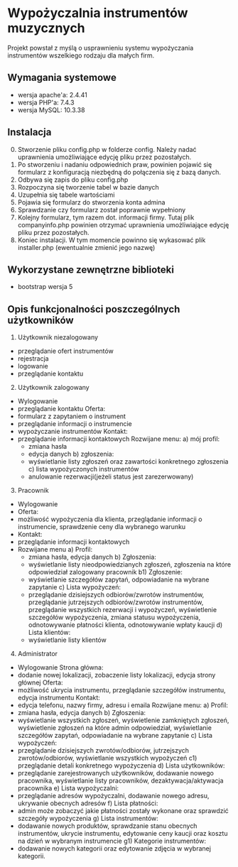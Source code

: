 # Wypożyczalnia instrumentów muzycznych
Projekt powstał z myślą o usprawnieniu systemu wypożyczania instrumentów wszelkiego rodzaju dla małych firm. 

## Wymagania systemowe
* wersja apache'a: 2.4.41
* wersja PHP'a: 7.4.3
* wersja MySQL: 10.3.38

## Instalacja
0. Stworzenie pliku config.php w folderze config. Należy nadać uprawnienia umożliwiające edycję pliku przez pozostałych.
1. Po stworzeniu i nadaniu odpowiednich praw, powinien pojawić się formularz z konfiguracją niezbędną do połączenia się z bazą danych.
2. Odbywa się zapis do pliku config.php
3. Rozpoczyna się tworzenie tabel w bazie danych
4. Uzupełnia się tabele wartościami
5. Pojawia się formularz do stworzenia konta admina
6. Sprawdzanie czy formularz został poprawnie wypełniony
7. Kolejny formularz, tym razem dot. informacji firmy. Tutaj plik companyinfo.php powinien otrzymać uprawnienia umożliwiające edycję pliku przez pozostałych.
8. Koniec instalacji. W tym momencie powinno się wykasować plik installer.php (ewentualnie zmienić jego nazwę) 

## Wykorzystane zewnętrzne biblioteki

* bootstrap wersja 5

## Opis funkcjonalności poszczególnych użytkowników
1. Użytkownik niezalogowany 
  - przeglądanie ofert instrumentów
  - rejestracja
  - logowanie
  - przeglądanie kontaktu

2. Użytkownik zalogowany 
  - Wylogowanie 
  - przeglądanie kontaktu
Oferta:
  - formularz z zapytaniem o instrument 
  - przeglądanie informacji o instrumencie 
  - wypożyczanie instrumentów
Kontakt:
  - przeglądanie informacji kontaktowych
Rozwijane menu:
  a) mój profil: 
    - zmiana hasła
    - edycja danych
  b) zgłoszenia: 
    - wyświetlanie listy zgłoszeń oraz zawartości konkretnego zgłoszenia
  c) lista wypożyczonych instrumentów
    - anulowanie rezerwacji(jeżeli status jest zarezerwowany) 

3. Pracownik
  - Wylogowanie
  - Oferta:
  - możliwość wypożyczenia dla klienta, przeglądanie informacji o instrumencie, sprawdzenie ceny dla wybranego warunku
  - Kontakt:
  - przeglądanie informacji kontaktowych
  - Rozwijane menu
  a) Profil:
      - zmiana hasła, edycja danych
  b) Zgłoszenia: 
      - wyświetlanie listy nieodpowiedzianych zgłoszeń, zgłoszenia na które odpowiedział zalogowany pracownik
  b1) Zgłoszenie:
      - wyświetlanie szczegółów zapytań, odpowiadanie na wybrane zapytanie
  c) Lista wypożyczeń: 
      - przeglądanie dzisiejszych odbiorów/zwrotów instrumentów, przeglądanie jutrzejszych odbiorów/zwrotów instrumentów, przeglądanie wszystkich rezerwacji i wypożyczeń, wyświetlenie szczegółów wypożyczenia,        zmiana statusu wypożyczenia, odnotowywanie płatności klienta, odnotowywanie wpłaty kaucji
  d) Lista klientów:
      - wyświetlanie listy klientów

4. Administrator 
- Wylogowanie
Strona główna:
- dodanie nowej lokalizacji, zobaczenie listy lokalizacji, edycja strony głównej 
Oferta:
- możliwość ukrycia instrumentu, przeglądanie szczegółów instrumentu, edycja instrumentu
Kontakt: 
- edycja telefonu, nazwy firmy, adresu i emaila
Rozwijane menu:
a) Profil:
- zmiana hasła, edycja danych
b) Zgłoszenia: 
- wyświetlanie wszystkich zgłoszeń, wyświetlenie zamkniętych zgłoszeń, wyświetlenie zgłoszeń na które admin odpowiedział, wyświetlanie szczegółów zapytań, odpowiadanie na wybrane zapytanie
c) Lista wypożyczeń: 
- przeglądanie dzisiejszych zwrotów/odbiorów, jutrzejszych zwrotów/odbiorów, wyświetlanie wszystkich wypożyczeń
c1) przeglądanie detali konkretnego wypożyczenia
d) Lista użytkowników: 
- przeglądanie zarejestrowanych użytkowników, dodawanie nowego pracownika, wyświetlanie listy pracowników, dezaktywacja/aktywacja pracownika
e) Lista wypożyczalni: 
- przeglądanie adresów wypożyczalni, dodawanie nowego adresu, ukrywanie obecnych adresów
f) Lista płatności:
- admin może zobaczyć jakie płatności zostały wykonane oraz sprawdzić szczegóły wypożyczenia
g) Lista instrumentów: 
- dodawanie nowych produktów, sprawdzanie stanu obecnych instrumentów, ukrycie instrumentu, edytowanie ceny kaucji oraz kosztu na dzień w wybranym instrumencie
g1) Kategorie instrumentów: 
- dodawanie nowych kategorii oraz edytowanie zdjęcia w wybranej kategorii.


